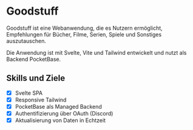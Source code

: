# Goodstuff

Goodstuff ist eine Webanwendung, die es Nutzern ermöglicht, Empfehlungen für Bücher, Filme, Serien, Spiele und Sonstiges auszutauschen.

Die Anwendung ist mit Svelte, Vite und Tailwind entwickelt und nutzt als Backend PocketBase.

## Skills und Ziele

- [x] Svelte SPA
- [x] Responsive Tailwind
- [x] PocketBase als Managed Backend
- [x] Authentifizierung über OAuth (Discord)
- [x] Aktualisierung von Daten in Echtzeit